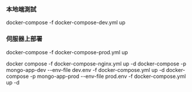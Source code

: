 ### 本地端測試

docker-compose -f docker-compose-dev.yml up

### 伺服器上部署

docker-compose -f docker-compose-prod.yml up

docker compose -f docker-compose-nginx.yml up -d
docker-compose -p mongo-app-dev --env-file dev.env -f docker-compose.yml up -d
docker-compose -p mongo-app-prod --env-file prod.env -f docker-compose.yml up -d
